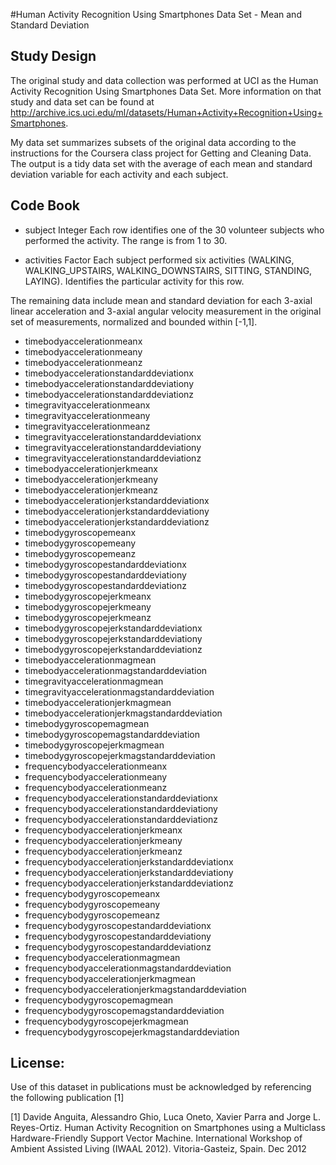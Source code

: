 #Human Activity Recognition Using Smartphones Data Set - Mean and Standard Deviation


## Study Design

The original study and data collection was performed at UCI as the Human Activity Recognition Using Smartphones Data Set. More information on that study and data set can be found at http://archive.ics.uci.edu/ml/datasets/Human+Activity+Recognition+Using+Smartphones.

My data set summarizes subsets of the original data according to the instructions for the Coursera class project for Getting and Cleaning Data. The output is a tidy data set with the average of each mean and standard deviation variable for each activity and each subject.


## Code Book

* subject 
Integer
Each row identifies one of the 30 volunteer subjects who performed the activity. The range is from 1 to 30. 

* activities
Factor
Each subject performed six activities (WALKING, WALKING_UPSTAIRS, WALKING_DOWNSTAIRS, SITTING, STANDING, LAYING). Identifies the particular activity for this row.

The remaining data include mean and standard deviation for each 3-axial linear acceleration and 3-axial angular velocity measurement in the original set of measurements, normalized and bounded within [-1,1]. 

* timebodyaccelerationmeanx 
* timebodyaccelerationmeany 
* timebodyaccelerationmeanz 
* timebodyaccelerationstandarddeviationx 
* timebodyaccelerationstandarddeviationy 
* timebodyaccelerationstandarddeviationz 
* timegravityaccelerationmeanx 
* timegravityaccelerationmeany 
* timegravityaccelerationmeanz 
* timegravityaccelerationstandarddeviationx 
* timegravityaccelerationstandarddeviationy 
* timegravityaccelerationstandarddeviationz 
* timebodyaccelerationjerkmeanx 
* timebodyaccelerationjerkmeany 
* timebodyaccelerationjerkmeanz 
* timebodyaccelerationjerkstandarddeviationx 
* timebodyaccelerationjerkstandarddeviationy 
* timebodyaccelerationjerkstandarddeviationz 
* timebodygyroscopemeanx 
* timebodygyroscopemeany 
* timebodygyroscopemeanz 
* timebodygyroscopestandarddeviationx 
* timebodygyroscopestandarddeviationy 
* timebodygyroscopestandarddeviationz 
* timebodygyroscopejerkmeanx 
* timebodygyroscopejerkmeany 
* timebodygyroscopejerkmeanz 
* timebodygyroscopejerkstandarddeviationx 
* timebodygyroscopejerkstandarddeviationy 
* timebodygyroscopejerkstandarddeviationz 
* timebodyaccelerationmagmean 
* timebodyaccelerationmagstandarddeviation 
* timegravityaccelerationmagmean 
* timegravityaccelerationmagstandarddeviation 
* timebodyaccelerationjerkmagmean 
* timebodyaccelerationjerkmagstandarddeviation 
* timebodygyroscopemagmean 
* timebodygyroscopemagstandarddeviation 
* timebodygyroscopejerkmagmean 
* timebodygyroscopejerkmagstandarddeviation 
* frequencybodyaccelerationmeanx 
* frequencybodyaccelerationmeany 
* frequencybodyaccelerationmeanz 
* frequencybodyaccelerationstandarddeviationx 
* frequencybodyaccelerationstandarddeviationy 
* frequencybodyaccelerationstandarddeviationz 
* frequencybodyaccelerationjerkmeanx 
* frequencybodyaccelerationjerkmeany 
* frequencybodyaccelerationjerkmeanz 
* frequencybodyaccelerationjerkstandarddeviationx 
* frequencybodyaccelerationjerkstandarddeviationy 
* frequencybodyaccelerationjerkstandarddeviationz 
* frequencybodygyroscopemeanx 
* frequencybodygyroscopemeany 
* frequencybodygyroscopemeanz 
* frequencybodygyroscopestandarddeviationx 
* frequencybodygyroscopestandarddeviationy 
* frequencybodygyroscopestandarddeviationz 
* frequencybodyaccelerationmagmean 
* frequencybodyaccelerationmagstandarddeviation 
* frequencybodyaccelerationjerkmagmean 
* frequencybodyaccelerationjerkmagstandarddeviation 
* frequencybodygyroscopemagmean 
* frequencybodygyroscopemagstandarddeviation 
* frequencybodygyroscopejerkmagmean 
* frequencybodygyroscopejerkmagstandarddeviation 
 

## License:
Use of this dataset in publications must be acknowledged by referencing the following publication [1] 

[1] Davide Anguita, Alessandro Ghio, Luca Oneto, Xavier Parra and Jorge L. Reyes-Ortiz. Human Activity Recognition on Smartphones using a Multiclass Hardware-Friendly Support Vector Machine. International Workshop of Ambient Assisted Living (IWAAL 2012). Vitoria-Gasteiz, Spain. Dec 2012